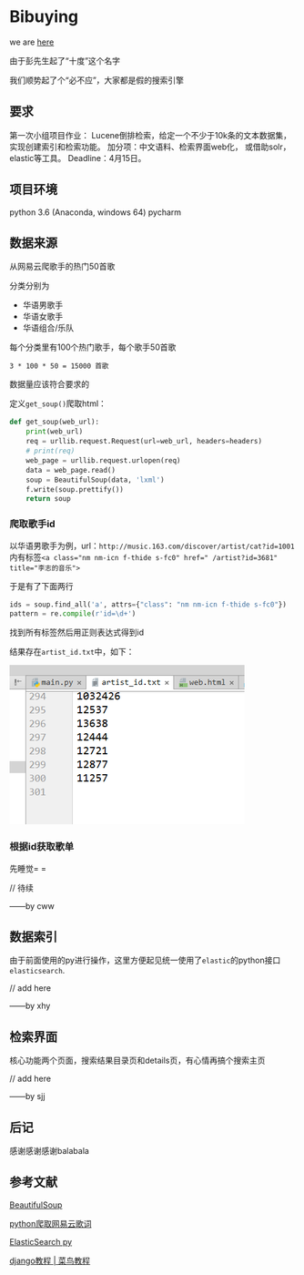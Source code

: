 ﻿# Bibuying

we are [here](https://github.com/BibuyingTeam/Bibuying.git)

由于彭先生起了“十度”这个名字

我们顺势起了个“必不应”，大家都是假的搜索引擎

## 要求

第一次小组项目作业：
Lucene倒排检索，给定一个不少于10k条的文本数据集，实现创建索引和检索功能。
加分项：中文语料、检索界面web化， 或借助solr，elastic等工具。
Deadline：4月15日。

## 项目环境

python 3.6 (Anaconda, windows 64)
pycharm

## 数据来源

从网易云爬歌手的热门50首歌

分类分别为

- 华语男歌手
- 华语女歌手
- 华语组合/乐队

每个分类里有100个热门歌手，每个歌手50首歌

`3 * 100 * 50 = 15000 首歌`

数据量应该符合要求的

定义`get_soup()`爬取html：
```python
def get_soup(web_url):
	print(web_url)
	req = urllib.request.Request(url=web_url, headers=headers)
	# print(req)
	web_page = urllib.request.urlopen(req)
	data = web_page.read()
	soup = BeautifulSoup(data, 'lxml')
	f.write(soup.prettify())
	return soup
```

### 爬取歌手id

以华语男歌手为例，url：`http://music.163.com/discover/artist/cat?id=1001`
内有标签`<a class="nm nm-icn f-thide s-fc0" href=" /artist?id=3681" title="李志的音乐">`

于是有了下面两行
```python
ids = soup.find_all('a', attrs={"class": "nm nm-icn f-thide s-fc0"})
pattern = re.compile(r'id=\d+')
```
找到所有标签然后用正则表达式得到id

结果存在`artist_id.txt`中，如下：

![artist_id](doc/pic/artist_id.png)

### 根据id获取歌单

先睡觉= =

// 待续

——by cww

## 数据索引

由于前面使用的py进行操作，这里方便起见统一使用了`elastic`的python接口`elasticsearch`.



// add here

——by xhy

## 检索界面

核心功能两个页面，搜索结果目录页和details页，有心情再搞个搜索主页

// add here

——by sjj

## 后记

感谢感谢感谢balabala

## 参考文献

[BeautifulSoup](https://www.crummy.com/software/BeautifulSoup/bs4/doc/index.zh.html)

[python爬取网易云歌词](https://www.cnblogs.com/Beyond-Ricky/p/6757954.html)

[ElasticSearch py](https://pypi.python.org/pypi/elasticsearch/2.2.0)

[django教程 | 菜鸟教程](http://www.runoob.com/django/django-tutorial.html)